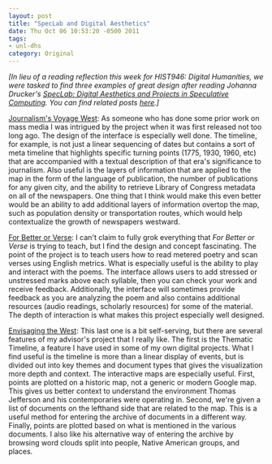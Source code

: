 ```yaml
---
layout: post
title: "SpecLab and Digital Aesthetics"
date: Thu Oct 06 10:53:20 -0500 2011
tags:
- unl-dhs
category: Original
---
```


*[In lieu of a reading reflection this week for HIST946: Digital Humanities, we were tasked to find three examples of great design after reading Johanna Drucker's *[SpecLab: Digital Aesthetics and Projects in Speculative Computing](http://www.amazon.com/SpecLab-Aesthetics-Projects-Speculative-Computing/dp/0226165086/ref=sr_1_1?ie=UTF8&qid=1317916507&sr=8-1)*. You can find related posts [here](http://jasonheppler.org/the-digital-humanities-seminar.html).]*

[Journalism's Voyage West](http://www.stanford.edu/group/ruralwest/cgi-bin/drupal/visualizations/us_newspapers): As someone who has done some prior work on mass media I was intrigued by the project when it was first released not too long ago. The design of the interface is especially well done. The timeline, for example, is not just a linear sequencing of dates but contains a sort of meta timeline that highlights specific turning points (1775, 1930, 1960, etc) that are accompanied with a textual description of that era's significance to journalism. Also useful is the layers of information that are applied to the map in the form of the language of publication, the number of publications for any given city, and the ability to retrieve Library of Congress metadata on all of the newspapers. One thing that I think would make this even better would be an ability to add additional layers of information overtop the map, such as population density or transportation routes, which would help contextualize the growth of newspapers westward.

[For Better or Verse](http://prosody.lib.virginia.edu/): I can't claim to fully grok everything that *For Better or Verse* is trying to teach, but I find the design and concept fascinating. The point of the project is to teach users how to read metered poetry and scan verses using English metrics. What is especially useful is the ability to play and interact with the poems. The interface allows users to add stressed or unstressed marks above each syllable, then you can check your work and receive feedback. Additionally, the interface will sometimes provide feedback as you are analyzing the poem and also contains additional resources (audio readings, scholarly resources) for some of the material. The depth of interaction is what makes this project especially well designed.

[Envisaging the West](http://jeffersonswest.unl.edu/): This last one is a bit self-serving, but there are several features of my advisor's project that I really like. The first is the Thematic Timeline, a feature I have used in some of my own digital projects. What I find useful is the timeline is more than a linear display of events, but is divided out into key themes and document types that gives the visualization more depth and context. The interactive maps are especially useful. First, points are plotted on a historic map, not a generic or modern Google map. This gives us better context to understand the environment Thomas Jefferson and his contemporaries were operating in. Second, we're given a list of documents on the lefthand side that are related to the map. This is a useful method for entering the archive of documents in a different way. Finally, points are plotted based on what is mentioned in the various documents. I also like his alternative way of entering the archive by browsing word clouds split into people, Native American groups, and places.
